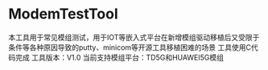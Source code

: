 # ModemTestTool
本工具用于常见模组测试，用于IOT等嵌入式平台在新增模组驱动移植后又受限于条件等各种原因导致的putty、minicom等开源工具移植困难的场景
工具使用C代码完成
工具版本：V1.0
当前支持模组平台：TD5G和HUAWEI5G模组
